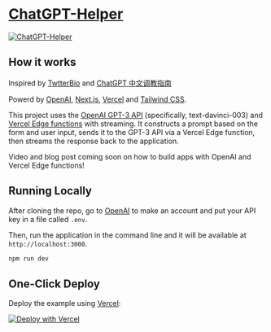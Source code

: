 # [ChatGPT-Helper](https://chatgpt.unknownbyte.com)


[![ChatGPT-Helper](https://files.catbox.moe/hv1jqb.png)](https://chatgpt.unknownbyte.com)


## How it works

Inspired by [TwtterBio](https://github.com/Nutlope/twitterbio) and 
[ChatGPT 中文调教指南](https://github.com/PlexPt/awesome-chatgpt-prompts-zh)

Powerd by [OpenAI](https://openai.com/), [Next.js](https://nextjs.org/), [Vercel](https://vercel.com/) and [Tailwind CSS](https://tailwindcss.com/).

This project uses the [OpenAI GPT-3 API](https://openai.com/api/) (specifically, text-davinci-003) and [Vercel Edge functions](https://vercel.com/features/edge-functions) with streaming. It constructs a prompt based on the form and user input, sends it to the GPT-3 API via a Vercel Edge function, then streams the response back to the application.

Video and blog post coming soon on how to build apps with OpenAI and Vercel Edge functions!

## Running Locally

After cloning the repo, go to [OpenAI](https://beta.openai.com/account/api-keys) to make an account and put your API key in a file called `.env`.

Then, run the application in the command line and it will be available at `http://localhost:3000`.

```bash
npm run dev
```

## One-Click Deploy

Deploy the example using [Vercel](https://vercel.com?utm_source=github&utm_medium=readme&utm_campaign=vercel-examples):

[![Deploy with Vercel](https://vercel.com/button)](https://vercel.com/new/clone?repository-url=https://github.com/123seven/ChatGPT-Helper&env=OPENAI_API_KEY&project-name=chatgpt-helper&repo-name=chatgpthelper)
